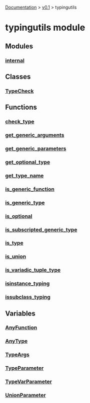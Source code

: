 [Documentation](/docs/documentation.md) >
 [v0.1](/docs/0.1/version.md) >
  typingutils

# typingutils module

## Modules

### [internal](internal/module.md)

## Classes

### [TypeCheck](typecheck.md)

## Functions

### [check_type](check_type.md)
### [get_generic_arguments](get_generic_arguments.md)
### [get_generic_parameters](get_generic_parameters.md)
### [get_optional_type](get_optional_type.md)
### [get_type_name](get_type_name.md)
### [is_generic_function](is_generic_function.md)
### [is_generic_type](is_generic_type.md)
### [is_optional](is_optional.md)
### [is_subscripted_generic_type](is_subscripted_generic_type.md)
### [is_type](is_type.md)
### [is_union](is_union.md)
### [is_variadic_tuple_type](is_variadic_tuple_type.md)
### [isinstance_typing](isinstance_typing.md)
### [issubclass_typing](issubclass_typing.md)

## Variables

### [AnyFunction](any_function.md)
### [AnyType](any_type.md)
### [TypeArgs](type_args.md)
### [TypeParameter](type_parameter.md)
### [TypeVarParameter](typevar_parameter.md)
### [UnionParameter](union_parameter.md)